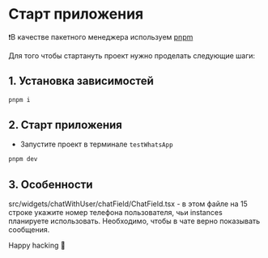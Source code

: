 # Старт приложения

❗В качестве пакетного менеджера используем [pnpm](https://pnpm.io/)

Для того чтобы стартануть проект нужно проделать следующие шаги:

## 1. Установка зависимостей

```bash 
pnpm i
```

## 2. Старт приложения

- Запустите проект в терминале `testWhatsApp`

```bash 
pnpm dev
```

## 3. Особенности

src/widgets/chatWithUser/chatField/ChatField.tsx - в этом файле на 15 строке укажите номер телефона пользователя, чьи instances планируете использовать. Необходимо, чтобы в чате верно показывать сообщения.

Happy hacking 🚀
